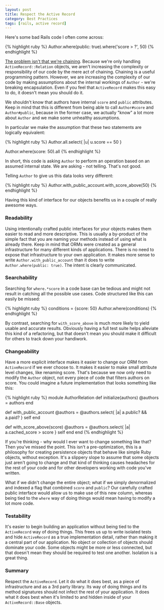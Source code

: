 ```yaml
---
layout: post
title: Respect the Active Record
category: Best Practices
tags: [rails, active record]
---
```


Here's some bad Rails code I often come across:

{% highlight ruby %}
Author.where(public: true).where('score > ?', 50)
{% endhighlight %}

[The problem isn't that we're chaining][post]. Because we're only handling
`ActiveRecord::Relation` objects, we aren't increasing the complexity or
responsibility of our code by the mere act of chaining. Chaining is a useful
programming pattern. However, we are increasing the complexity of our code by
making assumptions about the internal workings of `Author` - we're breaking
encapsulation. Even if you feel that `ActiveRecord` makes this easy to do, it
doesn't mean you should do it.

[post]: /2012/02/27/understanding-the-law-of-demeter/

We shouldn't know that authors have internal `score` and `public` attributes.
Keep in mind that this is different from being able to call `Author#score` and
`Author#public`, because in the former case, we actually "know" a lot more about
`Author` and we make some unhealthy assumptions.

In particular we make the assumption that these two statements are logically
equivalent:

{% highlight ruby %}
Author.all.select{ |u| u.score == 50 }

Author.where(score: 50).all
{% endhighlight %}

In short, this code is asking `Author` to perform an operation based on an
assumed internal state. We are asking - not telling. That's not good.

Telling `Author` to give us this data looks very different:

{% highlight ruby %}
Author.with_public_account.with_score_above(50)
{% endhighlight %}

Having this kind of interface for our objects benefits us in a couple of
really awesome ways.

### Readability

Using intentionally crafted public interfaces for your objects makes them easier
to read and more descriptive. This is usually a by-product of the simple fact
that you are naming your methods instead of using what is already there. Keep in
mind that ORMs were created as a general infrastructure for many different kinds
of applications. There is no need to expose that infrastructure to your own
application. It makes more sense to write `Author.with_public_account` than it
does to write `Author.where(public: true)`. The intent is clearly communicated.

### Searchability

Searching for `where.*score` in a code base can be tedious and might not result
in catching all the possible use cases. Code structured like this can easily be
missed:

{% highlight ruby %}
conditions = {score: 50}
Author.where(conditions)
{% endhighlight %}

By contrast, searching for `with_score_above` is much more likely to yield
usable and accurate results. Obviously having a full test suite helps alleviate
this kind of a refactoring, but that doesn't mean you should make it difficult
for others to track down your handiwork.

### Changeability

Have a more explicit interface makes it easier to change our ORM from
`ActiveRecord` if we ever choose to. It makes it easier to make small attribute
level changes, like renaming score. That's because we now only need to modify
the `Author` object, not every piece of code that filters authors on score. You
could imagine a future implementation that looks something like this:

{% highlight ruby %}
module AuthorRelation
  def initialize(authors)
    @authors = authors
  end

  def with_public_account
    @authors = @authors.select{ |a| a.public? && a.paid? }
    self
  end

  def with_score_above(score)
    @authors = @authors.select{ |a| a.cached_score > score }
    self
  end
end
{% endhighlight %}

If you're thinking - why would I ever want to change something like that? Then
you've missed the point. This isn't a pre-optimization, this is a philosophy for
creating persistence objects that behave like simple Ruby objects, without
exception. It's a slippery slope to assume that some objects just aren't going
to change and that kind of thinking causes headaches for the rest of your code
and for other developers working with code you've written.

What if we didn't change the entire object; what if we simply denormalized and
indexed a flag that combined `score` and `public`? Our carefully crafted public
interface would allow us to make use of this new column, whereas being tied to
the `where` way of doing things would mean having to modify a lot more code.

### Testability

It's easier to begin building an application without being tied to the
`ActiveRecord` way of doing things. This frees us up to write isolated tests and
hide `ActiveRecord` as a true implementation detail, rather than making it a
central part of our application. No object or collection of objects should
dominate your code. Some objects might be more or less connected, but that
doesn't mean they should be required to test one another. Isolation is a great
thing.

### Summary

Respect the `ActiveRecord`. Let it do what it does best, as a piece of
infrastructure and as a 3rd party library. Its way of doing things and its
method signatures should not infect the rest of your application. It does what
it does best when it's limited to and hidden inside of your `ActiveRecord::Base`
objects.
